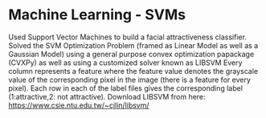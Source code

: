 Machine Learning - SVMs
=======================
Used Support Vector Machines to build a facial attractiveness classifier. Solved the SVM Optimization Problem (framed as Linear Model as well as a Gaussian Model) using a general purpose convex optimization papackage (CVXPy) as well as using a customized solver known as LIBSVM
Every column represents a feature where the feature value denotes the grayscale value of the corresponding pixel in the image (there is a feature for every pixel). Each row in each of the label files gives the corresponding label (1:attractive,2: not attractive).
Download LIBSVM from here: https://www.csie.ntu.edu.tw/~cjlin/libsvm/

